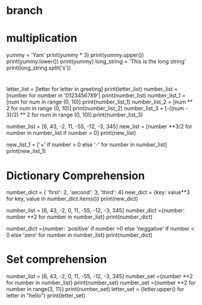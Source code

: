 # branch
# multiplication
yummy = 'Yam'
print(yummy * 3)
print(yummy.upper())
print(yummy.lower())
print(yummy)
long_string = 'This is the long string'
print(long_string.split('s')) 
#
letter_list = [letter for letter in greeting]
print(letter_list)
number_list = [number for number in '0123456789']
print(number_list)
number_list_1 = [num for num in range (0, 10)]
print(number_list_1)
number_list_2 = [num ** 2 for num in range (0, 10)]
print(number_list_2)
number_list_3 = [-((num - 3)/2) ** 2 for num in range (0, 10)]
print(number_list_3)

number_list = [6, 43, -2, 11, -55, -12, -3, 345]
new_list = [number **3/2 for number in number_list if number > 0]
print(new_list)

new_list_1 = ['+' if number > 0 else '-' for number in number_list]
print(new_list_1)

# Dictionary Comprehension
number_dict = { 'first': 2, 'second': 3, 'third': 4}
new_dict = {key: value**3 for key, value in number_dict.items()}
print(new_dict)

number_list = [6, 43, -2, 0, 11, -55, -12, -3, 345]
number_dict ={number: number **2 for number in number_list}
print(number_dict)

number_dict ={number: 'positive' if number >0
else 'neggative' if number < 0 else 'zero' for number in number_list}
print(number_dict)

# Set comprehension
number_list = [6, 43, -2, 0, 11, -55, -12, -3, 345]
number_set ={number **2 for number in number_list}
print(number_set)
number_set ={number **2 for number in range(3, 11)}
print(number_set)
letter_set = {letter.upper() for letter in "hello"}
print(letter_set)
